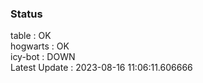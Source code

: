 ### Status


table : OK  
hogwarts : OK  
icy-bot : DOWN  
Latest Update : 2023-08-16 11:06:11.606666
